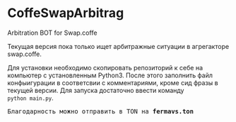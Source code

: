 # CoffeSwapArbitrag
Arbitration BOT for Swap.coffe

Текущая версия пока только ищет арбитражные ситуации в агрегакторе swap.coffe.

Для установки необходимо скопировать репозиторий к себе на компьютер с установленным Python3. После этого заполнить файл конфыигурации в соответсвии с комментариями, кроме сид фразы в текущей версии. Для запуска достаточно ввести команду<br>
<code>python main.py</code>.




<tt>Благодарность можно отправить в TON на <b>fermavs.ton</b></tt>
